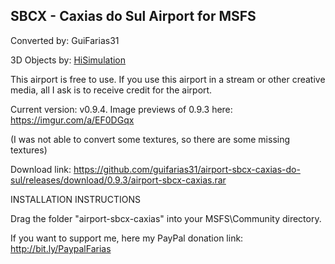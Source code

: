 ## SBCX - Caxias do Sul Airport for MSFS ##

Converted by: GuiFarias31

3D Objects by: [HiSimulation](https://www.hisimulation.com.br/)

This airport is free to use. If you use this airport in a stream or other creative media, all I ask is to receive credit for the airport.

Current version: v0.9.4. Image previews of 0.9.3 here: https://imgur.com/a/EF0DGqx

(I was not able to convert some textures, so there are some missing textures)

Download link: https://github.com/guifarias31/airport-sbcx-caxias-do-sul/releases/download/0.9.3/airport-sbcx-caxias.rar

INSTALLATION INSTRUCTIONS

Drag the folder "airport-sbcx-caxias" into your MSFS\Community directory.

If you want to support me, here my PayPal donation link: http://bit.ly/PaypalFarias

